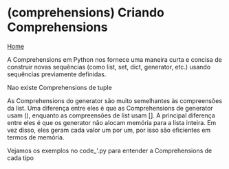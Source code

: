 # (comprehensions) Criando Comprehensions
[Home](../readme.md)

A Comprehensions em Python nos fornece uma maneira curta e concisa de construir novas sequências (como list, set, dict, generator, etc.) usando sequências previamente definidas.

Nao existe Comprehensions de tuple

As Comprehensions do generator são muito semelhantes às compreensões da list. Uma diferença entre eles é que as Comprehensions de generator usam (), enquanto as compreensões de list usam []. A principal diferença entre eles é que os generator não alocam memória para a lista inteira. Em vez disso, eles geram cada valor um por um, por isso são eficientes em termos de memória. 

Vejamos os exemplos no code_'.py para entender a Comprehensions de cada tipo
